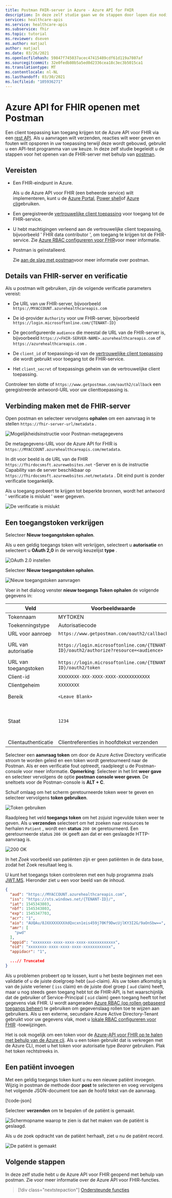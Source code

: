 ```yaml
---
title: Postman FHIR-server in Azure - Azure API for FHIR
description: In deze zelf studie gaan we de stappen door lopen die nodig zijn om postman te gebruiken voor toegang tot een FHIR-server. Postman is handig voor het opsporen van fouten in toepassingen die toegang hebben tot API's.
services: healthcare-apis
ms.service: healthcare-apis
ms.subservice: fhir
ms.topic: tutorial
ms.reviewer: dseven
ms.author: matjazl
author: matjazl
ms.date: 03/26/2021
ms.openlocfilehash: 59847f745037acec47415489cdf61d119a7807af
ms.sourcegitcommit: 32e0fedb80b5a5ed0d2336cea18c3ec3b5015ca1
ms.translationtype: MT
ms.contentlocale: nl-NL
ms.lasthandoff: 03/30/2021
ms.locfileid: "105936271"
---
```

# <a name="access-azure-api-for-fhir-with-postman"></a>Azure API for FHIR openen met Postman

Een client toepassing kan toegang krijgen tot de Azure API voor FHIR via een [rest API](https://www.hl7.org/fhir/http.html). Als u aanvragen wilt verzenden, reacties wilt weer geven en fouten wilt opsporen in uw toepassing terwijl deze wordt gebouwd, gebruikt u een API-test programma van uw keuze. In deze zelf studie begeleidt u de stappen voor het openen van de FHIR-server met behulp van [postman](https://www.getpostman.com/). 

## <a name="prerequisites"></a>Vereisten

- Een FHIR-eindpunt in Azure. 

  Als u de Azure API voor FHIR (een beheerde service) wilt implementeren, kunt u de [Azure Portal](fhir-paas-portal-quickstart.md), [Power shell](fhir-paas-powershell-quickstart.md)of [Azure cli](fhir-paas-cli-quickstart.md)gebruiken.

- Een geregistreerde [vertrouwelijke client toepassing](register-confidential-azure-ad-client-app.md) voor toegang tot de FHIR-service.
- U hebt machtigingen verleend aan de vertrouwelijke client toepassing, bijvoorbeeld ' FHIR data contributor ', om toegang te krijgen tot de FHIR-service. Zie [Azure RBAC configureren voor FHIR](./configure-azure-rbac.md)voor meer informatie.
- Postman is geïnstalleerd. 
    
  Zie [aan de slag met postman](https://www.getpostman.com)voor meer informatie over postman.

## <a name="fhir-server-and-authentication-details"></a>Details van FHIR-server en verificatie

Als u postman wilt gebruiken, zijn de volgende verificatie parameters vereist:

- De URL van uw FHIR-server, bijvoorbeeld `https://MYACCOUNT.azurehealthcareapis.com`

- De id-provider `Authority` voor uw FHIR-server, bijvoorbeeld `https://login.microsoftonline.com/{TENANT-ID}`

- De geconfigureerde `audience` die meestal de URL van de FHIR-server is, bijvoorbeeld `https://<FHIR-SERVER-NAME>.azurehealthcareapis.com` of `https://azurehealthcareapis.com` .

- De `client_id` of toepassings-id van de [vertrouwelijke client toepassing](register-confidential-azure-ad-client-app.md) die wordt gebruikt voor toegang tot de FHIR-service.

- Het `client_secret` of toepassings geheim van de vertrouwelijke client toepassing.

Controleer ten slotte of `https://www.getpostman.com/oauth2/callback` een geregistreerde antwoord-URL voor uw clienttoepassing is.

## <a name="connect-to-fhir-server"></a>Verbinding maken met de FHIR-server

Open postman en selecteer vervolgens **ophalen** om een aanvraag in te stellen `https://fhir-server-url/metadata` .

![Mogelijkheidsinstructie voor Postman-metagegevens](media/tutorial-postman/postman-metadata.png)

De metagegevens-URL voor de Azure API for FHIR is `https://MYACCOUNT.azurehealthcareapis.com/metadata`. 

In dit voor beeld is de URL van de FHIR `https://fhirdocsmsft.azurewebsites.net` -Server en is de instructie Capability van de server beschikbaar op `https://fhirdocsmsft.azurewebsites.net/metadata` . Dit eind punt is zonder verificatie toegankelijk.

Als u toegang probeert te krijgen tot beperkte bronnen, wordt het antwoord ' verificatie is mislukt ' weer gegeven.

![De verificatie is mislukt](media/tutorial-postman/postman-authentication-failed.png)

## <a name="obtaining-an-access-token"></a>Een toegangstoken verkrijgen
Selecteer **Nieuw toegangstoken ophalen**.

Als u een geldig toegangs token wilt verkrijgen, selecteert u **autorisatie** en selecteert u **OAuth 2,0** in de vervolg keuzelijst **type** .

![OAuth 2.0 instellen](media/tutorial-postman/postman-select-oauth2.png)

Selecteer **Nieuw toegangstoken ophalen**.

![Nieuw toegangstoken aanvragen](media/tutorial-postman/postman-request-token.png)

Voer in het dialoog venster **nieuw toegangs Token ophalen** de volgende gegevens in:

| Veld                 | Voorbeeldwaarde                                                                                                   | Opmerking                    |
|-----------------------|-----------------------------------------------------------------------------------------------------------------|----------------------------|
| Tokennaam            | MYTOKEN                                                                                                         | Een door u gekozen naam          |
| Toekenningstype            | Autorisatiecode                                                                                              |                            |
| URL voor aanroep          | `https://www.getpostman.com/oauth2/callback`                                                                    |                            |
| URL van autorisatie              | `https://login.microsoftonline.com/{TENANT-ID}/oauth2/authorize?resource=<audience>` | `audience` is `https://MYACCOUNT.azurehealthcareapis.com` voor Azure API for FHIR |
| URL van toegangstoken      | `https://login.microsoftonline.com/{TENANT ID}/oauth2/token`                                                    |                            |
| Client-id             | `XXXXXXXX-XXX-XXXX-XXXX-XXXXXXXXXXXX`                                                                           | Toepassings-id             |
| Clientgeheim         | `XXXXXXXX`                                                                                                      | Geheime clientsleutel          |
| Bereik | `<Leave Blank>` | Het bereik wordt niet gebruikt. Daarom kan deze leeg blijven.  
| Staat                 | `1234`     | [Status](https://learning.postman.com/docs/sending-requests/authorization/) is een ondoorzichtige waarde om te voor komen dat aanvragen voor cross-site vervalsing vervalsen. Het is optioneel en kan een wille keurige waarde hebben, zoals ' 1234 '.                           |
| Clientauthenticatie | Clientreferenties in hoofdtekst verzenden                                                                                 |                 

Selecteer een **aanvraag token** om door de Azure Active Directory verificatie stroom te worden geleid en een token wordt geretourneerd naar de Postman. Als er een verificatie fout optreedt, raadpleegt u de Postman-console voor meer informatie. **Opmerking**: Selecteer in het lint **weer gave** en selecteer vervolgens de optie **postman console weer geven**. De sneltoets voor de Postman-console is **ALT + C**.

Schuif omlaag om het scherm geretourneerde token weer te geven en selecteer vervolgens **token gebruiken**.

![Token gebruiken](media/tutorial-postman/postman-use-token.png)

Raadpleeg het veld **toegangs token** om het zojuist ingevulde token weer te geven. Als u **verzenden** selecteert om het zoeken naar resources te herhalen `Patient` , wordt een **status** `200 OK` geretourneerd. Een geretourneerde status `200 OK` geeft aan dat er een geslaagde HTTP-aanvraag is.

![200 OK](media/tutorial-postman/postman-200-OK.png)

In het *Zoek* voorbeeld van patiënten zijn er geen patiënten in de data base, zodat het Zoek resultaat leeg is.

U kunt het toegangs token controleren met een hulp programma zoals [JWT.MS](https://jwt.ms). Hieronder ziet u een voor beeld van de inhoud.

```json
{
  "aud": "https://MYACCOUNT.azurehealthcareapis.com",
  "iss": "https://sts.windows.net/{TENANT-ID}/",
  "iat": 1545343803,
  "nbf": 1545343803,
  "exp": 1545347703,
  "acr": "1",
  "aio": "AUQAu/8JXXXXXXXXXdQxcxn1eis459j70Kf9DwcUjlKY3I2G/9aOnSbw==",
  "amr": [
    "pwd"
  ],
  "appid": "xxxxxxxx-xxxx-xxxx-xxxx-xxxxxxxxxxxx",
  "oid": "xxxxxxxx-xxxx-xxxx-xxxx-xxxxxxxxxxxx",
  "appidacr": "1",

  ...// Truncated
}
```

Als u problemen probeert op te lossen, kunt u het beste beginnen met een validatie of u de juiste doelgroep hebt (`aud`-claim). Als uw token afkomstig is van de juiste verlener ( `iss` claim) en de juiste doel groep ( `aud` claim) heeft, maar u nog steeds geen toegang hebt tot de FHIR-API, is het waarschijnlijk dat de gebruiker of Service-Principal ( `oid` claim) geen toegang heeft tot het gegevens vlak FHIR. U wordt aangeraden [Azure RBAC (op rollen gebaseerd toegangs beheer)](configure-azure-rbac.md) te gebruiken om gegevenslaag rollen toe te wijzen aan gebruikers. Als u een externe, secundaire Azure Active Directory-Tenant gebruikt voor uw gegevens vlak, moet u [lokale RBAC configureren voor FHIR](configure-local-rbac.md) -toewijzingen.

Het is ook mogelijk om een token voor de [Azure-API voor FHIR op te halen met behulp van de Azure cli](get-healthcare-apis-access-token-cli.md). Als u een token gebruikt dat is verkregen met de Azure CLI, moet u het token voor autorisatie type *Bearer* gebruiken. Plak het token rechtstreeks in.

## <a name="inserting-a-patient"></a>Een patiënt invoegen

Met een geldig toegangs token kunt u nu een nieuwe patiënt invoegen. Wijzig in postman de methode door **post** te selecteren en voeg vervolgens het volgende JSON-document toe aan de hoofd tekst van de aanvraag.

[!code-json[](../samples/sample-patient.json)]

Selecteer **verzenden** om te bepalen of de patiënt is gemaakt.

![Schermopname waarop te zien is dat het maken van de patiënt is geslaagd.](media/tutorial-postman/postman-patient-created.png)

Als u de zoek opdracht van de patiënt herhaalt, ziet u nu de patiënt record.

![De patiënt is gemaakt](media/tutorial-postman/postman-patient-found.png)

## <a name="next-steps"></a>Volgende stappen

In deze zelf studie hebt u de Azure API voor FHIR geopend met behulp van postman. Zie voor meer informatie over de Azure API voor FHIR-functies.
 
>[!div class="nextstepaction"]
>[Ondersteunde functies](fhir-features-supported.md)
